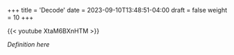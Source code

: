+++
title = 'Decode'
date = 2023-09-10T13:48:51-04:00
draft = false
weight = 10
+++

{{< youtube XtaM6BXnHTM >}}

*Definition here*